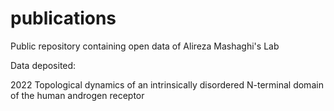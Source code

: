 # publications
Public repository containing open data of Alireza Mashaghi's Lab

Data deposited:

2022 Topological dynamics of an intrinsically disordered N-terminal domain of the human androgen receptor
